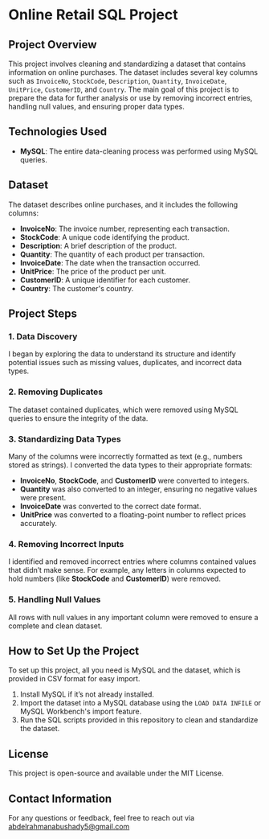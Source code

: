 # Online Retail SQL Project

## Project Overview

This project involves cleaning and standardizing a dataset that contains information on online purchases. The dataset includes several key columns such as `InvoiceNo`, `StockCode`, `Description`, `Quantity`, `InvoiceDate`, `UnitPrice`, `CustomerID`, and `Country`. The main goal of this project is to prepare the data for further analysis or use by removing incorrect entries, handling null values, and ensuring proper data types.

## Technologies Used

- **MySQL**: The entire data-cleaning process was performed using MySQL queries.

## Dataset

The dataset describes online purchases, and it includes the following columns:

- **InvoiceNo**: The invoice number, representing each transaction.
- **StockCode**: A unique code identifying the product.
- **Description**: A brief description of the product.
- **Quantity**: The quantity of each product per transaction.
- **InvoiceDate**: The date when the transaction occurred.
- **UnitPrice**: The price of the product per unit.
- **CustomerID**: A unique identifier for each customer.
- **Country**: The customer's country.

## Project Steps

### 1. Data Discovery

I began by exploring the data to understand its structure and identify potential issues such as missing values, duplicates, and incorrect data types.

### 2. Removing Duplicates

The dataset contained duplicates, which were removed using MySQL queries to ensure the integrity of the data.

### 3. Standardizing Data Types

Many of the columns were incorrectly formatted as text (e.g., numbers stored as strings). I converted the data types to their appropriate formats:

- **InvoiceNo**, **StockCode**, and **CustomerID** were converted to integers.
- **Quantity** was also converted to an integer, ensuring no negative values were present.
- **InvoiceDate** was converted to the correct date format.
- **UnitPrice** was converted to a floating-point number to reflect prices accurately.

### 4. Removing Incorrect Inputs

I identified and removed incorrect entries where columns contained values that didn’t make sense. For example, any letters in columns expected to hold numbers (like **StockCode** and **CustomerID**) were removed.

### 5. Handling Null Values

All rows with null values in any important column were removed to ensure a complete and clean dataset.

## How to Set Up the Project

To set up this project, all you need is MySQL and the dataset, which is provided in CSV format for easy import.

1. Install MySQL if it’s not already installed.
2. Import the dataset into a MySQL database using the `LOAD DATA INFILE` or MySQL Workbench's import feature.
3. Run the SQL scripts provided in this repository to clean and standardize the dataset.
    

## License

This project is open-source and available under the MIT License.

## Contact Information

For any questions or feedback, feel free to reach out via abdelrahmanabushady5@gmail.com